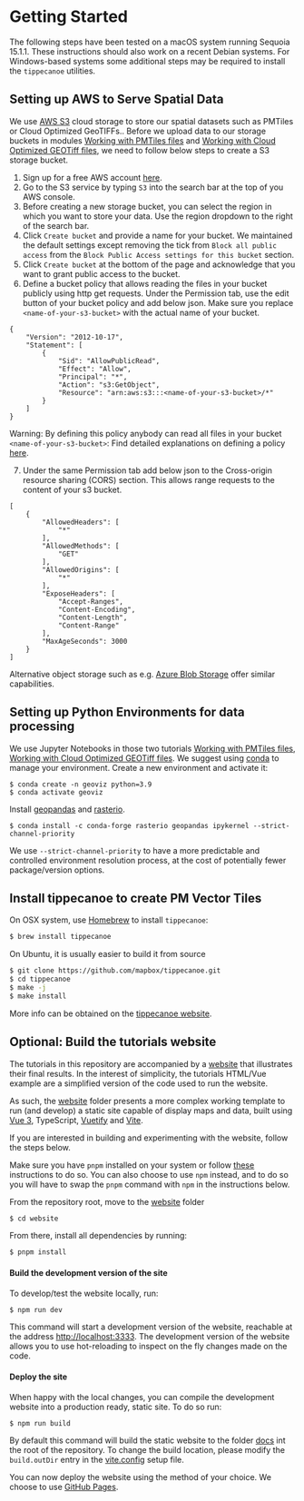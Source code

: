 # Getting Started
The following steps have been tested on a macOS system running Sequoia 15.1.1. These instructions should also work on a recent Debian systems. For Windows-based systems some additional steps may be required to install the `tippecanoe` utilities.

## Setting up AWS to Serve Spatial Data 
We use [AWS S3](https://aws.amazon.com/de/s3/) cloud storage to store our spatial datasets such as PMTiles or Cloud Optimized GeoTIFFs.. Before we upload data to our storage buckets in modules [Working with PMTiles files](../2_PMTiles-map) and [Working with Cloud Optimized GEOTiff files](../3_Cloud-Optimized-GeoTIFF), we need to follow below steps to create a S3 storage bucket.
1. Sign up for a free AWS account [here](https://signin.aws.amazon.com/signup?request_type=register).
2. Go to the S3 service by typing `S3` into the search bar at the top of you AWS console.
3. Before creating a new storage bucket, you can select the region in which you want to store your data. Use the region dropdown to the right of the search bar.
4. Click `Create bucket` and provide a name for your bucket. We maintained the default settings except removing the tick from `Block all public access` from the `Block Public Access settings for this bucket` section.
5. Click `Create bucket` at the bottom of the page and acknowledge that you want to grant public access to the bucket.
6. Define a bucket policy that allows reading the files in your bucket publicly using http get requests. Under the Permission tab, use the edit button of your bucket policy and add below json. Make sure you replace `<name-of-your-s3-bucket>` with the actual name of your bucket. 
```
{
    "Version": "2012-10-17",
    "Statement": [
        {
            "Sid": "AllowPublicRead",
            "Effect": "Allow",
            "Principal": "*",
            "Action": "s3:GetObject",
            "Resource": "arn:aws:s3:::<name-of-your-s3-bucket>/*"
        }
    ]
}
```
Warning: By defining this policy anybody can read all files in your bucket `<name-of-your-s3-bucket>`: Find detailed explanations on defining a policy [here](https://docs.aws.amazon.com/AmazonS3/latest/userguide/access-policy-language-overview.html?icmpid=docs_amazons3_console).

7. Under the same Permission tab add below json to the Cross-origin resource sharing (CORS) section. This allows range requests to the content of your s3 bucket.
```
[
    {
        "AllowedHeaders": [
            "*"
        ],
        "AllowedMethods": [
            "GET"
        ],
        "AllowedOrigins": [
            "*"
        ],
        "ExposeHeaders": [
            "Accept-Ranges",
            "Content-Encoding",
            "Content-Length",
            "Content-Range"
        ],
        "MaxAgeSeconds": 3000
    }
]
```

Alternative object storage such as e.g. [Azure Blob Storage](https://azure.microsoft.com/en-us/products/storage/blobs) offer similar capabilities.

## Setting up Python Environments for data processing
We use Jupyter Notebooks in those two tutorials [Working with PMTiles files](../2_PMTiles-map), [Working with Cloud Optimized GEOTiff files](../3_Cloud-Optimized-GeoTIFF). We suggest using [conda](https://docs.conda.io/en/latest/) to manage your environment. Create a new environment and activate it:
```
$ conda create -n geoviz python=3.9
$ conda activate geoviz
``` 
Install [geopandas](https://geopandas.org/en/stable/index.html) and [rasterio](https://rasterio.readthedocs.io/en/stable/index.html).
```
$ conda install -c conda-forge rasterio geopandas ipykernel --strict-channel-priority
```
We use `--strict-channel-priority` to have a more predictable and controlled environment resolution process, at the cost of potentially fewer package/version options. 

## Install tippecanoe to create PM Vector Tiles
On OSX system, use [Homebrew](http://brew.sh/) to install ``tippecanoe``:
```sh
$ brew install tippecanoe
```
On Ubuntu, it is usually easier to build it from source
```sh
$ git clone https://github.com/mapbox/tippecanoe.git
$ cd tippecanoe
$ make -j
$ make install
```
More info can be obtained on the [tippecanoe website](https://github.com/mapbox/tippecanoe?tab=readme-ov-file#installation).

## Optional: Build the tutorials website
The tutorials in this repository are accompanied by a [website](https://geawiz.github.io/geoviz/) that illustrates their final results. In the interest of simplicity, the tutorials HTML/Vue example are a simplified version of the code used to run the website.   

As such, the [website](site) folder presents a more complex working template to run (and develop) a static site capable of display maps and data, built using [Vue 3](https://vuejs.org), TypeScript, [Vuetify](https://vuetifyjs.com/en/) and [Vite](https://vitejs.dev).

If you are interested in building and experimenting with the website, follow the steps below.

Make sure you have ``pnpm`` installed on your system or follow [these](https://pnpm.io/installation) instructions to do so. You can also choose to use ``npm`` instead, and to do so you will have to swap the ``pnpm`` command with ``npm`` in the instructions below.

From the repository root, move to the [website](./../website) folder 
````sh
$ cd website
```` 

From there, install all dependencies by running:
````sh
$ pnpm install
```` 

#### Build the development version of the site

To develop/test the website locally, run:
````sh
$ npm run dev
````

This command will start a development version of the website, reachable at the address [http://localhost:3333](http://localhost:3333). The development version of the website allows you to use hot-reloading to inspect on the fly changes made on the code.

#### Deploy the site

When happy with the local changes, you can compile the development website into a production ready, static site. To do so run: 
````sh
$ npm run build
````

By default this command will build the static website to the folder [docs](./../docs/) int the root of the repository. To change the build location, please modify the ``build.outDir`` entry in the [vite.config](./../website/vite.config) setup file.

You can now deploy the website using the method of your choice. We choose to use [GitHub Pages](https://pages.github.com).